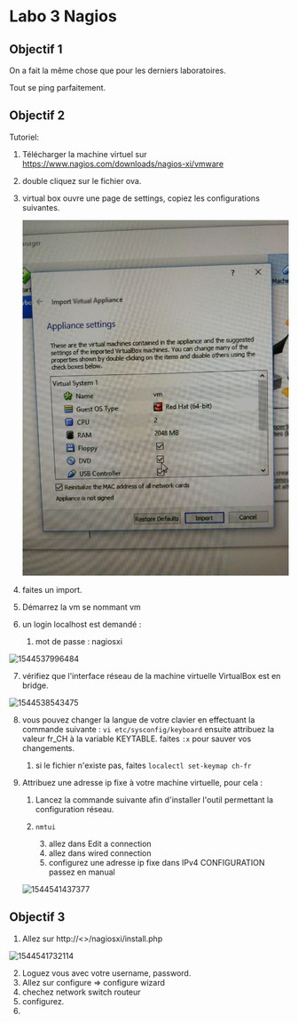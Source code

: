 # Labo 3 Nagios

## Objectif 1

On a fait la même chose que pour les derniers laboratoires.

Tout se ping parfaitement.

## Objectif 2

Tutoriel:

1. Télécharger la machine virtuel sur https://www.nagios.com/downloads/nagios-xi/vmware

2. double cliquez sur le fichier ova.

3. virtual box ouvre une page de settings, copiez les configurations suivantes.

   ![1544537591081](./img/1544537591081.png)

4. faites un import.
5. Démarrez la vm se nommant vm
6. un login localhost est demandé : 
   1. mot de passe : nagiosxi

![1544537996484](/home/joel/Switchdrive/HEIG/S-5/GRX/Labos/03_labo_nagios/img/1544537996484.png)

7. vérifiez que l'interface réseau de la machine virtuelle VirtualBox est en bridge.

![1544538543475](/home/joel/Switchdrive/HEIG/S-5/GRX/Labos/03_labo_nagios/img/1544538543475.png)

8. vous pouvez changer la langue de votre clavier en effectuant la commande suivante : `vi etc/sysconfig/keyboard` ensuite attribuez la valeur fr_CH à la variable KEYTABLE. faites `:x` pour sauver vos changements.

   1. si le fichier n'existe pas, faites `localectl set-keymap ch-fr`

9. Attribuez une adresse ip fixe à votre machine virtuelle, pour cela :

   1. Lancez la commande suivante afin d'installer l'outil permettant la configuration réseau.

   2. ```
      nmtui
      ```

      3.  allez dans Edit a connection
      4. allez dans wired connection
      5. configurez une adresse ip fixe dans IPv4 CONFIGURATION passez en manual

   ![1544541437377](/home/joel/Switchdrive/HEIG/S-5/GRX/Labos/03_labo_nagios/img/1544541437377.png)

## Objectif 3

1. Allez sur http://<<monIpNagios>>/nagiosxi/install.php

![1544541732114](/home/joel/Switchdrive/HEIG/S-5/GRX/Labos/03_labo_nagios/img/1544541732114.png)

2. Loguez vous avec votre username, password.
3. Allez sur configure => configure wizard
4. chechez network switch routeur 
5. configurez.
6. 

